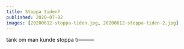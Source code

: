 ```yaml
---
title: Stoppa tiden?
published: 2020-07-02
images: [20200612-stoppa-tiden.jpg, 20200612-stoppa-tiden-2.jpg]
---
```


tänk om man kunde stoppa ti———
